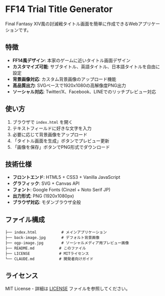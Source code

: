 # FF14 Trial Title Generator

Final Fantasy XIV風の討滅戦タイトル画面を簡単に作成できるWebアプリケーションです。

## 特徴

- **FF14風デザイン**: 本家のゲームに近いタイトル画面デザイン
- **カスタマイズ可能**: サブタイトル、英語タイトル、日本語タイトルを自由に設定
- **背景画像対応**: カスタム背景画像のアップロード機能
- **高品質出力**: SVGベースで1920x1080の高解像度PNG出力
- **ソーシャル対応**: Twitter/X、Facebook、LINEでのリッチプレビュー対応

## 使い方

1. ブラウザで `index.html` を開く
2. テキストフィールドに好きな文字を入力
3. 必要に応じて背景画像をアップロード
4. 「タイトル画面を生成」ボタンでプレビュー更新
5. 「画像を保存」ボタンでPNG形式でダウンロード

## 技術仕様

- **フロントエンド**: HTML5 + CSS3 + Vanilla JavaScript
- **グラフィック**: SVG + Canvas API
- **フォント**: Google Fonts (Cinzel + Noto Serif JP)
- **出力形式**: PNG (1920x1080px)
- **ブラウザ対応**: モダンブラウザ全般

## ファイル構成

```
├── index.html           # メインアプリケーション
├── back-image.jpg       # デフォルト背景画像
├── ogp-image.jpg        # ソーシャルメディア用プレビュー画像
├── README.md           # このファイル
├── LICENSE             # MITライセンス
└── CLAUDE.md           # 開発者向けガイド
```

## ライセンス

MIT License - 詳細は [LICENSE](LICENSE) ファイルを参照してください。